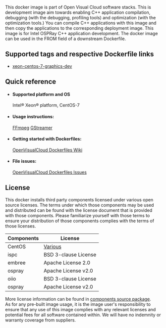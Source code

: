 This docker image is part of Open Visual Cloud software stacks. This is development image aim towards enabling C++ application compilation, debugging (with the debugging, profiling tools) and optimization (with the optimization tools.) You can compile C++ applications with this image and then copy the applications to the corresponding deployment image. This image is for Intel OSPRay C++ application development. The docker image can be used in the FROM field of a downstream Dockerfile. 

## Supported tags and respective Dockerfile links
 - [xeon-centos-7-graphics-dev](https://github.com/OpenVisualCloud/Dockerfiles/blob/master/Xeon/centos-7/graphics/dev/Dockerfile)

## Quick reference
- #### Supported platform and OS
  Intel&reg; Xeon&reg; platform, CentOS-7

- #### Usage instructions:
  [FFmpeg](https://github.com/OpenVisualCloud/Dockerfiles/blob/master/doc/ffmpeg.md)	[GStreamer](https://github.com/OpenVisualCloud/Dockerfiles/blob/master/doc/gst.md)	


- #### Getting started with Dockerfiles:
  [OpenVisualCloud Dockerfiles Wiki](https://github.com/OpenVisualCloud/Dockerfiles/wiki)

- #### File issues:
  [OpenVisualCloud Dockerfiles Issues](https://github.com/OpenVisualCloud/Dockerfiles/issues)


## License
This docker installs third party components licensed under various open source licenses.  The terms under which those components may be used and distributed can be found with the license document that is provided with those components.  Please familiarize yourself with those terms to ensure your distribution of those components complies with the terms of those licenses.


| Components | License |
| ----- | ----- |
|CentOS| [Various](https://hub.docker.com/_/centos) |
|ispc|BSD 3-clause License|
|embree|Apache License 2.0|
|ospray|Apache License v2.0|
|oiio|BSD 3-clause License|,|openexr|BSD 3-clause "New" or "Revised" License|
|ospray|Apache License v2.0|


More license information can be found in [components source package](https://github.com/OpenVisualCloud/Dockerfiles-Resources).   
As for any pre-built image usage, it is the image user's responsibility to ensure that any use of this image complies with any relevant licenses and potential fees for all software contained within. We will have no indemnity or warranty coverage from suppliers.
